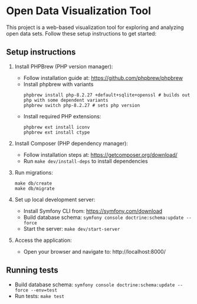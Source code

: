 # Open Data Visualization Tool

This project is a web-based visualization tool for exploring and analyzing open data sets. Follow these setup instructions to get started:

## Setup instructions

1. Install PHPBrew (PHP version manager):
   - Follow installation guide at: https://github.com/phpbrew/phpbrew
   - Install phpbrew with variants
     ```
     phpbrew install php-8.2.27 +default+sqlite+openssl # builds out php with some dependent variants
     phpbrew switch php-8.2.27 # sets php version
     ```
   - Install required PHP extensions:
     ```
     phpbrew ext install iconv
     phpbrew ext install ctype
     ```

3. Install Composer (PHP dependency manager):
   - Follow installation steps at: https://getcomposer.org/download/
   - Run `make dev/install-deps` to install dependencies

4. Run migrations:
   ```
   make db/create
   make db/migrate
   ```

5. Set up local development server:
   - Install Symfony CLI from: https://symfony.com/download
   - Build database schema: `symfony console doctrine:schema:update --force`
   - Start the server: `make dev/start-server`

6. Access the application:
   - Open your browser and navigate to: http://localhost:8000/

## Running tests

- Build database schema: `symfony console doctrine:schema:update --force --env=test`
- Run tests: `make test`
